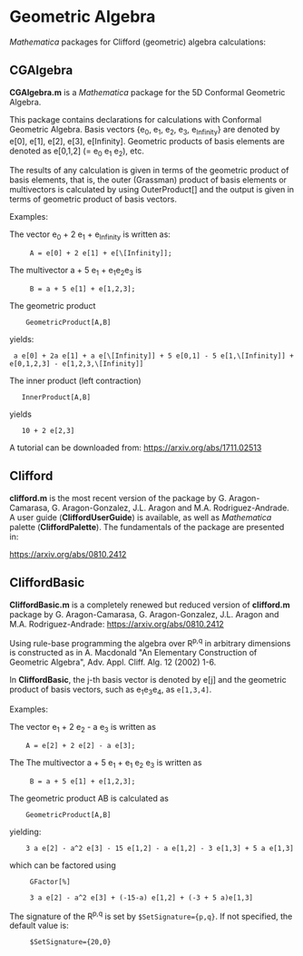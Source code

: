 # Geometric Algebra

*Mathematica* packages for Clifford (geometric) algebra calculations:

## CGAlgebra 

**CGAlgebra.m** is a *Mathematica* package for the 5D Conformal Geometric Algebra.

This package contains declarations for calculations with Conformal
Geometric Algebra. Basis vectors {e<sub>0</sub>, e<sub>1</sub>, e<sub>2</sub>, e<sub>3</sub>, e<sub>Infinity</sub>} are 
denoted by e[0], e[1], e[2], e[3], e[Infinity]. Geometric products
of basis elements are denoted as e\[0,1,2\] (= e<sub>0</sub> e<sub>1</sub> e<sub>2</sub>), etc.
   
The results of any calculation is given in terms of the geometric product
of basis elements, that is, the outer (Grassman) product of basis
elements or multivectors is calculated by using OuterProduct[] and the
output is given in terms of geometric product of basis vectors.
        
Examples:

The vector e<sub>0</sub> + 2 e<sub>1</sub> + e<sub>Infinity</sub> is written as:
              
         A = e[0] + 2 e[1] + e[\[Infinity]];
         
The multivector a + 5 e<sub>1</sub> +  e<sub>1</sub>e<sub>2</sub>e<sub>3</sub> is
              
         B = a + 5 e[1] + e[1,2,3];

The geometric product

        GeometricProduct[A,B]

yields:

     a e[0] + 2a e[1] + a e[\[Infinity]] + 5 e[0,1] - 5 e[1,\[Infinity]] + e[0,1,2,3] - e[1,2,3,\[Infinity]]

The inner product (left contraction)

       InnerProduct[A,B]

yields

       10 + 2 e[2,3]

A tutorial can be downloaded from:
<https://arxiv.org/abs/1711.02513>


## Clifford

**clifford.m** is the most recent version of the package by G. Aragon-Camarasa, G. Aragon-Gonzalez, J.L. Aragon and M.A. Rodriguez-Andrade. A user guide (**CliffordUserGuide**) is available, as well as *Mathematica* palette (**CliffordPalette**). The fundamentals of the package are presented in:

<https://arxiv.org/abs/0810.2412>


## CliffordBasic

**CliffordBasic.m** is a completely renewed but reduced version of **clifford.m** package by G. Aragon-Camarasa, G. Aragon-Gonzalez, J.L. Aragon and M.A. Rodriguez-Andrade:
<https://arxiv.org/abs/0810.2412>

Using rule-base programming the algebra over R<sup>p,q</sup> in arbitrary dimensions is constructed as in A. Macdonald "An Elementary Construction of Geometric Algebra", Adv. Appl. Cliff. Alg. 12 (2002) 1-6.

In **CliffordBasic**, the j-th basis vector is denoted by e[j] and the geometric product of basis vectors, such as e<sub>1</sub>e<sub>3</sub>e<sub>4</sub>, as `e[1,3,4]`.

Examples:     

The vector e<sub>1</sub> + 2 e<sub>2</sub> - a e<sub>3</sub> is written as   
      
        A = e[2] + 2 e[2] - a e[3];
                  
The The multivector a + 5 e<sub>1</sub> + e<sub>1</sub> e<sub>2</sub> e<sub>3</sub> is written as           
              
         B = a + 5 e[1] + e[1,2,3];
         
The geometric product AB is calculated as 

        GeometricProduct[A,B]

yielding:

        3 a e[2] - a^2 e[3] - 15 e[1,2] - a e[1,2] - 3 e[1,3] + 5 a e[1,3]
    
which can be factored using

         GFactor[%]
         
         3 a e[2] - a^2 e[3] + (-15-a) e[1,2] + (-3 + 5 a)e[1,3]
         
The signature of the R<sup>p,q</sup> is set by `$SetSignature={p,q}`. If not specified,
the default value is:

         $SetSignature={20,0}        

